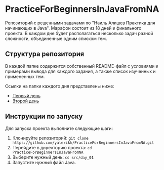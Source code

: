 # PracticeForBeginnersInJavaFromNA

Репозиторий с решенными задачами по "Наиль Алишев Практика для начинающих в Java". Марафон состоит из 18 дней и финального проекта. В каждом дне будет располагаться несколько задач разной сложности, объединенные одним списком тем.

## Структура репозитория
В каждой папке содержится собственный README-файл с условиями и примерами вывода для каждого задания, а также список изученных и примененных тем.

Ссылки на папки каждого дня представлены ниже:
- [Первый день](src/day_01)
- [Второй день](src/day_02)

## Инструкции по запуску
Для запуска проекта выполните следующие шаги:
1. Клонируйте репозиторий: `git clone https://github.com/yalerikk/PracticeForBeginnersInJavaFromNA.git`
2. Перейдите в директорию проекта: `cd PracticeForBeginnersInJavaFromNA`
3. Выберите нужный день: `cd src/day_01`
4. Запустите нужный файл Java.